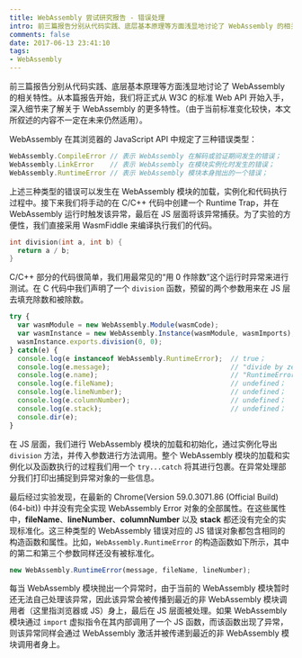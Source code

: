```yaml
---
title: WebAssembly 尝试研究报告 - 错误处理
intro: 前三篇报告分别从代码实践、底层基本原理等方面浅显地讨论了 WebAssembly 的相关特性。从本篇报告开始，我们将正式从 W3C 的标准 Web API 开始入手，深入细节来了解关于 WebAssembly 的更多特性。（由于当前标准变化较快，本文所叙述的内容不一定在未来仍然适用）。
comments: false
date: 2017-06-13 23:41:10
tags:
- WebAssembly
---
```


前三篇报告分别从代码实践、底层基本原理等方面浅显地讨论了 WebAssembly 的相关特性。从本篇报告开始，我们将正式从 W3C 的标准 Web API 开始入手，深入细节来了解关于 WebAssembly 的更多特性。（由于当前标准变化较快，本文所叙述的内容不一定在未来仍然适用）。

WebAssembly 在其浏览器的 JavaScript API 中规定了三种错误类型：

 
```javascript
WebAssembly.CompileError // 表示 WebAssembly 在解码或验证期间发生的错误；
WebAssembly.LinkError    // 表示 WebAssembly 在模块实例化时发生的错误；
WebAssembly.RuntimeError // 表示 WebAssembly 模块本身抛出的一个错误；
```

上述三种类型的错误可以发生在 WebAssembly 模块的加载，实例化和代码执行过程中。接下来我们将手动的在 C/C++ 代码中创建一个 Runtime Trap，并在 WebAssembly 运行时触发该异常，最后在 JS 层面将该异常捕获。为了实验的方便性，我们直接采用 WasmFiddle 来编译执行我们的代码。

 
```c
int division(int a, int b) { 
  return a / b;
}
```

C/C++ 部分的代码很简单，我们用最常见的“用 0 作除数”这个运行时异常来进行测试。在 C 代码中我们声明了一个 `division` 函数，预留的两个参数用来在 JS 层去填充除数和被除数。

 
```javascript
try {
  var wasmModule = new WebAssembly.Module(wasmCode);
  var wasmInstance = new WebAssembly.Instance(wasmModule, wasmImports);
  wasmInstance.exports.division(0, 0);
} catch(e) {
  console.log(e instanceof WebAssembly.RuntimeError);  // true；
  console.log(e.message);                              // "divide by zero"；
  console.log(e.name);                                 // "RuntimeError"；
  console.log(e.fileName);                             // undefined；
  console.log(e.lineNumber);                           // undefined；
  console.log(e.columnNumber);                         // undefined；
  console.log(e.stack);                                // undefined；
  console.dir(e);
}
```

在 JS 层面，我们进行 WebAssembly 模块的加载和初始化，通过实例化导出 `division` 方法，并传入参数进行方法调用。整个 WebAssembly 模块的加载和实例化以及函数执行的过程我们用一个 `try...catch` 将其进行包裹。在异常处理部分我们打印出捕捉到异常对象的一些信息。

最后经过实验发现，在最新的 Chrome(Version 59.0.3071.86 (Official Build) (64-bit)) 中并没有完全实现 WebAssembly Error 对象的全部属性。在这些属性中，**fileName**、**lineNumber**、**columnNumber** 以及 **stack** 都还没有完全的实现标准化。这三种类型的 WebAssembly 错误对应的 JS 错误对象都包含相同的构造函数和属性。比如，`WebAssembly.RuntimeError` 的构造函数如下所示，其中的第二和第三个参数同样还没有被标准化。

 
```javascript
new WebAssembly.RuntimeError(message, fileName, lineNumber);
```

每当 WebAssembly 模块抛出一个异常时，由于当前的 WebAssembly 模块暂时还无法自己处理该异常，因此该异常会被传播到最近的非 WebAssembly 模块调用者（这里指浏览器或 JS）身上，最后在 JS 层面被处理。如果 WebAssembly 模块通过 `import` 虚拟指令在其内部调用了一个 JS 函数，而该函数出现了异常，则该异常同样会通过 WebAssembly 激活并被传递到最近的非 WebAssembly 模块调用者身上。
